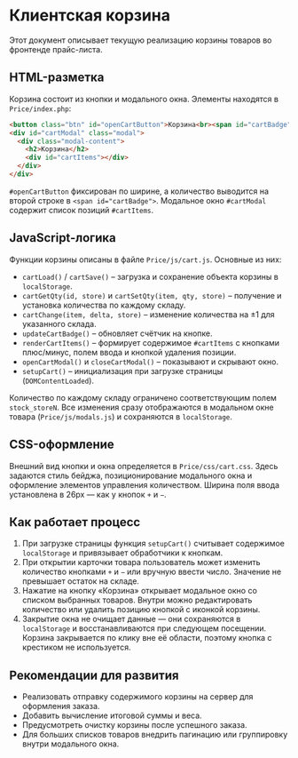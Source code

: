 # Клиентская корзина

Этот документ описывает текущую реализацию корзины товаров во фронтенде прайс-листа.

## HTML-разметка

Корзина состоит из кнопки и модального окна. Элементы находятся в `Price/index.php`:

```html
<button class="btn" id="openCartButton">Корзина<br><span id="cartBadge"></span></button>
<div id="cartModal" class="modal">
  <div class="modal-content">
    <h2>Корзина</h2>
    <div id="cartItems"></div>
  </div>
</div>
```

`#openCartButton` фиксирован по ширине, а количество выводится на второй строке в `<span id="cartBadge">`. Модальное окно `#cartModal` содержит список позиций `#cartItems`.

## JavaScript-логика

Функции корзины описаны в файле `Price/js/cart.js`. Основные из них:

- `cartLoad()` / `cartSave()` – загрузка и сохранение объекта корзины в `localStorage`.
- `cartGetQty(id, store)` и `cartSetQty(item, qty, store)` – получение и установка
  количества по каждому складу.
- `cartChange(item, delta, store)` – изменение количества на ±1 для указанного склада.
- `updateCartBadge()` – обновляет счётчик на кнопке.
- `renderCartItems()` – формирует содержимое `#cartItems` с кнопками плюс/минус, полем ввода и кнопкой удаления позиции.
- `openCartModal()` и `closeCartModal()` – показывают и скрывают окно.
- `setupCart()` – инициализация при загрузке страницы (`DOMContentLoaded`).

Количество по каждому складу ограничено соответствующим полем `stock_storeN`. Все изменения сразу отображаются в модальном окне товара (`Price/js/modals.js`) и сохраняются в `localStorage`.

## CSS-оформление

Внешний вид кнопки и окна определяется в `Price/css/cart.css`. Здесь задаются стиль бейджа, позиционирование модального окна и оформление элементов управления количеством. Ширина поля ввода установлена в 26px — как у кнопок `+` и `−`.

## Как работает процесс

1. При загрузке страницы функция `setupCart()` считывает содержимое `localStorage` и привязывает обработчики к кнопкам.
2. При открытии карточки товара пользователь может изменить количество кнопками `+` и `−` или вручную ввести число. Значение не превышает остаток на складе.
3. Нажатие на кнопку «Корзина» открывает модальное окно со списком выбранных товаров. Внутри можно редактировать количество или удалить позицию кнопкой с иконкой корзины.
4. Закрытие окна не очищает данные — они сохраняются в `localStorage` и восстанавливаются при следующем посещении.
   Корзина закрывается по клику вне её области, поэтому кнопка с крестиком не используется.

## Рекомендации для развития

- Реализовать отправку содержимого корзины на сервер для оформления заказа.
- Добавить вычисление итоговой суммы и веса.
- Предусмотреть очистку корзины после успешного заказа.
- Для больших списков товаров внедрить пагинацию или группировку внутри модального окна.
